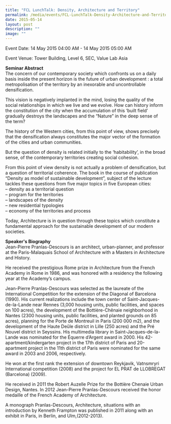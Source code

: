 ```yaml
---
title: "FCL LunchTalk: Density, Architecture and Territory"
permalink: /media/events/FCL-LunchTalk-Density-Architecture-and-Territory/
date: 2015-05-14
layout: post
description: ""
image: ""
---
```

Event Date: 14 May 2015 04:00 AM - 14 May 2015 05:00 AM

Event Venue: Tower Building, Level 6, SEC, Value Lab Asia

**Seminar Abstract**  
The concern of our contemporary society which confronts us on a daily basis inside the present horizon is the future of urban development : a total metropolisation of the territory by an inexorable and uncontrollable densification.  
  
This vision is negatively implanted in the mind, losing the quality of the social relationships in which we live and we evolve. How can history inform the constitution of the city when the accumulation of this ‘built field’ gradually destroys the landscapes and the “Nature” in the deep sense of the term?  
  
The history of the Western cities, from this point of view, shows precisely that the densification always constitutes the major vector of the formation of the cities and urban communities.  
  
But the question of density is related initially to the ‘habitability’, in the broad sense, of the contemporary territories creating social cohesion.  
  
From this point of view density is not actually a problem of densification, but a question of territorial coherence. The book in the course of publication “Density as model of sustainable development”, subject of the lecture tackles these questions from five major topics in five European cities:  
– density as a territorial question  
– program for the territories  
– landscapes of the density  
– new residential typologies  
– economy of the territories and process  
  
Today, Architecture is in question through these topics which constitute a fundamental approach for the sustainable development of our modern societies.  
  
**Speaker's Biography**  
Jean-Pierre Pranlas-Descours is an architect, urban-planner, and professor at the Paris-Malaquais School of Architecture with a Masters in Architecture and History.  
  
He received the prestigious Rome prize in Architecture from the French Academy in Rome in 1986, and was honored with a residency the following year at the Academy’s campus.  
  
Jean-Pierre Pranlas-Descours was selected as the laureate of the International Competition for the extension of the Diagonal of Barcelona (1990). His current realizations include the town center of Saint-Jacques-de-la-Lande near Rennes (3,000 housing units, public facilities, and spaces on 100 acres), the development of the Bottière-Chênaie neighborhood in Nantes (2300 housing units, public facilities, and planted grounds on 85 acres), planning for the Porte de Montreuil in Paris (200 000 m2), and the development of the Haute Deûle district in Lille (250 acres) and the Pré Nouvel district in Seyssins. His multimedia library in Saint-Jacques-de-la-Lande was nominated for the Équerre d’Argent award in 2000. His 42-apartment/kindergarten project in the 17th district of Paris and 20-apartment project in the 11th district of Paris were nominated for the same award in 2003 and 2006, respectively.  
  
He won at the first rank the extension of downtown Reykjavik, Vatnsmryri International competition (2008) and the project for EL PRAT de LLOBREGAT (Barcelona) (2009).  
  
He received in 2011 the Robert Auzelle Prize for the Bottière Chenaie Urban Design, Nantes. In 2012 Jean-Pierre Pranlas-Descours received the honor medaille of the French Academy of Architecture.  
  
A monograph Pranlas-Descours, Architecture, situations with an introduction by Kenneth Frampton was published in 2011 along with an exhibit in Paris, in Berlin, and Ulm,(2012-2013).